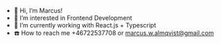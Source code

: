 - 📛  Hi, I’m Marcus!
- 👀  I’m interested in Frontend Development
- 🌱  I’m currently working with React.js + Typescript
- ☎️  How to reach me +46722537708 or marcus.w.almqvist@gmail.com

<!---
BoopCell/BoopCell is a ✨ special ✨ repository because its `README.md` (this file) appears on your GitHub profile.
You can click the Preview link to take a look at your changes.
--->
